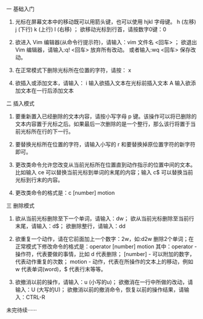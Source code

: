 一 基础入门

1. 光标在屏幕文本中的移动既可以用箭头键，也可以使用 hjkl 字母键。        h (左移)      j (下行)      k (上行)    l (右移)  ；  欲移动光标到行首，请按数字0键：0

2. 欲进入 Vim 编辑器(从命令行提示符)，请输入：vim 文件名 <回车>    ； 欲退出 Vim 编辑器，请输入:q!  <回车> 放弃所有改动。 或者输入:wq  <回车> 保存改动。 

3. 在正常模式下删除光标所在位置的字符，请按： x  

4. 欲插入或添加文本，请输入：        i  输入欲插入文本在光标前插入文本        A  输入欲添加文本在一行后添加文本

二 插入模式

1. 要重新置入已经删除的文本内容，请按小写字母 p 键。该操作可以将已删除的文本内容置于光标之后。如果最后一次删除的是一个整行，那么该行将置于当前光标所在行的下一行。

2. 要替换光标所在位置的字符，请输入小写的 r 和要替换掉原位置字符的新字符即可。

3. 更改类命令允许您改变从当前光标所在位置直到动作指示的位置中间的文本。比如输入 ce 可以替换当前光标到单词的末尾的内容；输入 c$ 可以替换当前光标到行末的内容。

4. 更改类命令的格式是：c  [number]  motion

三 删除模式

1. 欲从当前光标删除至下一个单词，请输入：dw； 欲从当前光标删除至当前行末尾，请输入：d$； 欲删除整行，请输入：dd

2. 欲重复一个动作，请在它前面加上一个数字：2w，如:d2w 删除2个单词；在正常模式下修改命令的格式是：operator  [number]  motion  其中：operator - 操作符，代表要做的事情，比如 d 代表删除； [number] - 可以附加的数字，代表动作重复的次数；  motion  - 动作，代表在所操作的文本上的移动，例如 w 代表单词(word)，$ 代表行末等等。

3. 欲撤消以前的操作，请输入：u (小写的u)； 欲撤消在一行中所做的改动，请输入：U (大写的U)； 欲撤消以前的撤消命令，恢复以前的操作结果，请输入：CTRL-R

未完待续······
